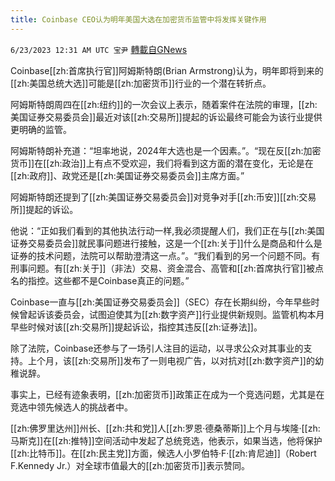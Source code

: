 ```yaml
---
title: Coinbase CEO认为明年美国大选在加密货币监管中将发挥关键作用
---
```

`6/23/2023 12:31 AM UTC 宝尹` [轉載自GNews](https://gnews.org/articles/1405305)

Coinbase[[zh:首席执行官]]阿姆斯特朗(Brian Armstrong)认为，明年即将到来的[[zh:美国总统大选]]可能是[[zh:加密货币]]行业的一个潜在转折点。

阿姆斯特朗周四在[[zh:纽约]]的一次会议上表示，随着案件在法院的审理，[[zh:美国证券交易委员会]]最近对该[[zh:交易所]]提起的诉讼最终可能会为该行业提供更明确的监管。

阿姆斯特朗补充道：“坦率地说，2024年大选也是一个因素。”。“现在反[[zh:加密货币]]在[[zh:政治]]上有点不受欢迎，我们将看到这方面的潜在变化，无论是在[[zh:政府]]、政党还是[[zh:美国证券交易委员会]]主席方面。”

阿姆斯特朗还提到了[[zh:美国证券交易委员会]]对竞争对手[[zh:币安]][[zh:交易所]]提起的诉讼。

他说：“正如我们看到的其他执法行动一样,我必须提醒人们，我们正在与[[zh:美国证券交易委员会]]就民事问题进行接触，这是一个[[zh:关于]]什么是商品和什么是证券的技术问题，法院可以帮助澄清这一点。”。“我们看到的另一个问题不同。有刑事问题。有[[zh:关于]]（非法）交易、资金混合、高管和[[zh:首席执行官]]被点名的指控。这些都不是Coinbase真正的问题。”

Coinbase一直与[[zh:美国证券交易委员会]]（SEC）存在长期纠纷，今年早些时候曾起诉该委员会，试图迫使其为[[zh:数字资产]]行业提供新规则。监管机构本月早些时候对该[[zh:交易所]]提起诉讼，指控其违反[[zh:证券法]]。

除了法院，Coinbase还参与了一场引人注目的运动，以寻求公众对其事业的支持。上个月，该[[zh:交易所]]发布了一则电视广告，以对抗对[[zh:数字资产]]的幼稚说辞。

事实上，已经有迹象表明，[[zh:加密货币]]政策正在成为一个竞选问题，尤其是在竞选中领先候选人的挑战者中。

[[zh:佛罗里达州]]州长、[[zh:共和党]]人[[zh:罗恩·德桑蒂斯]]上个月与埃隆·[[zh:马斯克]]在[[zh:推特]]空间活动中发起了总统竞选，他表示，如果当选，他将保护[[zh:比特币]]。在[[zh:民主党]]方面，候选人小罗伯特·F·[[zh:肯尼迪]]（Robert F.Kennedy Jr.）对全球市值最大的[[zh:加密货币]]表示赞同。
